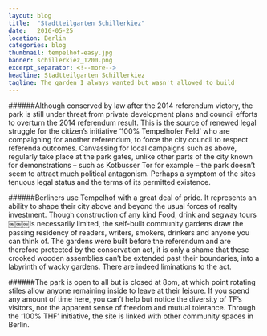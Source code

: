 ```yaml
---
layout: blog
title:  "Stadtteilgarten Schillerkiez"
date:   2016-05-25
location: Berlin
categories: blog
thumbnail: tempelhof-easy.jpg
banner: schillerkiez_1200.png
excerpt_separator: <!--more-->
headline: Stadtteilgarten Schillerkiez
tagline: The garden I always wanted but wasn't allowed to build
---
```


######Although conserved by law after the 2014 referendum victory, the park is still under threat from private development plans and council efforts to overturn the 2014 referendum result. <!--more--> This is the source of renewed legal struggle for the citizen’s initiative ‘100% Tempelhofer Feld’ who are compaigning for another referendum, to force the city council to respect referenda outcomes. Canvassing for local campaigns such as above, regularly take place at the park gates, unlike other parts of the city known for demonstrations – such as Kotbusser Tor for example – the park doesn’t seem to attract much political antagonism. Perhaps a symptom of the sites tenuous legal status and the terms of its permitted existence.

######Berliners use Tempelhof with a great deal of pride. It represents an ability to shape their city above and beyond the usual forces of realty investment. Though construction of any kind Food, drink and segway tours ￼￼￼is necessarily limited, the self-built community gardens draw the passing residency of readers, writers, smokers, drinkers and anyone you can think of. The gardens were built before the referendum and are therefore protected by the conservation act, it is only a shame that these crooked wooden assemblies can’t be extended past their boundaries, into a labyrinth of wacky gardens. There are indeed liminations to the act.

######The park is open to all but is closed at 8pm, at which point rotating stiles allow anyone remaining inside to leave at their leisure. If you spend any amount of time here, you can’t help but notice the diversity of TF’s visitors, nor the apparent sense of freedom and mutual tolerance. Through the ‘100% THF’ initiative, the site is linked with other community spaces in Berlin.
